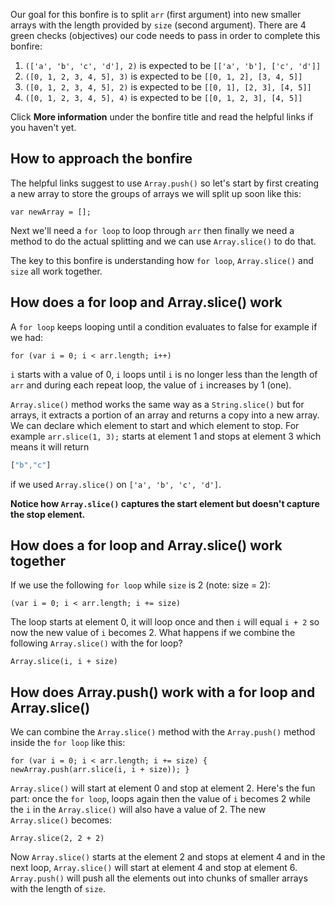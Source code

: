 

Our goal for this bonfire is to split `arr` (first argument) into new smaller arrays with the length provided by `size` (second argument). There are 4 green checks (objectives) our code needs to pass in order to complete this bonfire:

1. `(['a', 'b', 'c', 'd'], 2)` is expected to be `[['a', 'b'], ['c', 'd']]`
2. `([0, 1, 2, 3, 4, 5], 3)` is expected to be `[[0, 1, 2], [3, 4, 5]]`
3. `([0, 1, 2, 3, 4, 5], 2)` is expected to be `[[0, 1], [2, 3], [4, 5]]`
4. `([0, 1, 2, 3, 4, 5], 4)` is expected to be `[[0, 1, 2, 3], [4, 5]]`

Click **More information** under the bonfire title and read the helpful links if you haven't yet. 
&nbsp;

## How to approach the bonfire
The helpful links suggest to use `Array.push()` so let's start by first creating a new array to store the groups of arrays we will split up soon like this: 

    var newArray = [];

Next we'll need a `for loop` to loop through `arr` then finally we need a method to do the actual splitting and we can use `Array.slice()` to do that. 

The key to this bonfire is understanding how `for loop`, `Array.slice()` and `size` all work together.
&nbsp;

## How does a for loop and Array.slice() work
A `for loop` keeps looping until a condition evaluates to false for example if we had: 

    for (var i = 0; i < arr.length; i++) 

`i` starts with a value of 0, `i` loops until `i` is no longer less than the length of `arr` and during each repeat loop, the value of `i` increases by 1 (one). 

`Array.slice()` method works the same way as a `String.slice()` but for arrays, it extracts a portion of an array and returns a copy into a new array. We can declare which element to start and which element to stop. For example `arr.slice(1, 3);` starts at element 1 and stops at element 3 which means it will return 
```js
["b","c"]
``` 
if we used `Array.slice()` on `['a', 'b', 'c', 'd']`. 

**Notice how `Array.slice()` captures the start element but doesn't capture the stop element.** 
&nbsp;

## How does a for loop and Array.slice() work together
If we use the following `for loop` while `size` is 2 (note: size = 2):

    (var i = 0; i < arr.length; i += size)

The loop starts at element 0, it will loop once and then `i` will equal `i + 2` so now the new value of `i` becomes 2. What happens if we combine the following `Array.slice()` with the for loop?

    Array.slice(i, i + size)

## How does Array.push() work with a for loop and Array.slice()
We can combine the `Array.slice()` method with the `Array.push()` method inside the `for loop` like this:

    for (var i = 0; i < arr.length; i += size) {
    newArray.push(arr.slice(i, i + size)); }

`Array.slice()` will start at element 0 and stop at element 2. Here's the fun part: once the `for loop`, loops again then the value of `i` becomes 2 while the `i` in the `Array.slice()` will also have a value of 2. The new `Array.slice()` becomes:

    Array.slice(2, 2 + 2)

Now `Array.slice()` starts at the element 2 and stops at element 4 and in the next loop, `Array.slice()` will start at element 4 and stop at element 6. `Array.push()` will push all the elements out into chunks of smaller arrays with the length of `size`.